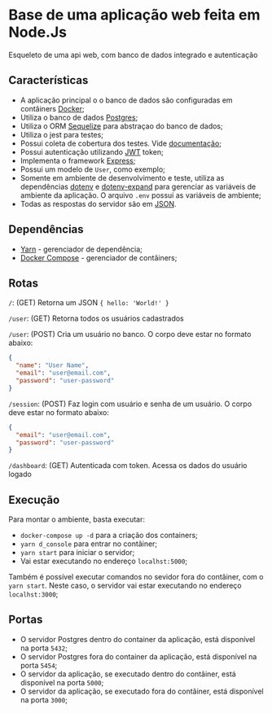 # Base de uma aplicação web feita em Node.Js

Esqueleto de uma api web, com banco de dados integrado e autenticação

## Características

- A aplicação principal o o banco de dados são configuradas em contâiners [Docker](https://www.docker.com/);
- Utiliza o banco de dados [Postgres](https://www.postgresql.org/);
- Utiliza o ORM [Sequelize](https://sequelize.org/) para abstraçao do banco de dados;
- Utiliza o jest para testes;
- Possui coleta de cobertura dos testes. Vide [documentação](https://jestjs.io/docs/en/configuration);
- Possui autenticação utilizando [JWT](https://jwt.io/) token;
- Implementa o framework [Express](https://expressjs.com/pt-br/);
- Possui um modelo de `User`, como exemplo;
- Somente em ambiente de desenvolvimento e teste, utiliza as dependências [dotenv](https://www.npmjs.com/package/dotenv) e [dotenv-expand](https://github.com/motdotla/dotenv-expand) para gerenciar as variáveis de ambiente da aplicação. O arquivo `.env` possui as variáveis de ambiente;
- Todas as respostas do servidor são em [JSON](https://www.json.org/json-pt.html).

## Dependências

- [Yarn](https://yarnpkg.com/) - gerenciador de dependência;
- [Docker Compose](https://docs.docker.com/compose/) - gerenciador de contâiners;

## Rotas

`/`: (GET) Retorna um JSON `{ hello: 'World!' }`

`/user`: (GET) Retorna todos os usuários cadastrados

`/user`: (POST) Cria um usuário no banco. O corpo deve estar no formato abaixo:

```json
{
  "name": "User Name",
  "email": "user@email.com",
  "password": "user-password"
}
```

`/session`: (POST) Faz login com usuário e senha de um usuário. O corpo deve estar no formato abaixo:

```json
{
  "email": "user@email.com",
  "password": "user-password"
}
```

`/dashboard`: (GET) Autenticada com token. Acessa os dados do usuário logado

## Execução

Para montar o ambiente, basta executar:

- `docker-compose up -d` para a criação dos containers;
- `yarn d_console` para entrar no contâiner;
- `yarn start` para iniciar o servidor;
- Vai estar executando no endereço `localhst:5000`;

Também é possível executar comandos no sevidor fora do contâiner, com o `yarn start`. Neste caso, o servidor vai estar executando no endereço `localhst:3000`;

## Portas

- O servidor Postgres dentro do container da aplicação, está disponível na porta `5432`;
- O servidor Postgres fora do container da aplicação, está disponível na porta `5454`;
- O servidor da aplicação, se executado dentro do contâiner, está disponível na porta `5000`;
- O servidor da aplicação, se executado fora do contâiner, está disponível na porta `3000`;

